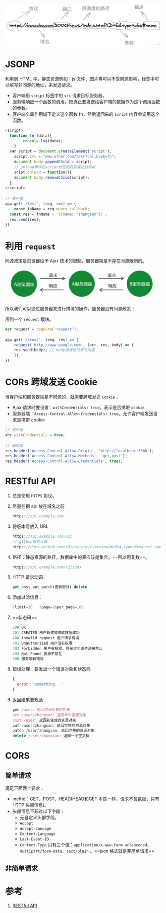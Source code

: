 ![截屏2021-02-25 上午10.22.53](images/%E6%88%AA%E5%B1%8F2021-02-25%20%E4%B8%8A%E5%8D%8810.22.53.png)

# JSONP

利用到 HTML 中，静态资源例如：js 文件、图片等可以不受同源影响，标签中可以填写非同源的地址，来发送请求。

- 客户端用 `script` 标签中的 `src` 请求目标服务器。
- 服务端响应一个函数的调用，把真正要发送给客户端的数据作为这个调用函数的参数。
- 客户端全局作用域下定义这个函数 fn，然后返回来的 `script` 内容会调用这个函数。

```js
<script>
  function fn (data){
		console.log(data);
	}
  var script = document.createElement('script');
	script.src = "www.other.com/test?callback=fn";
	document.body.appendChild = script;
	// onload事件在script标签加载完成之后调用
	scipt.onload = function(){
    document.body.removeChild(script);
  }
</script>

// 客户端
app.get('/test', (req, res) => {
	const fnName = req.query.callback;
  const res = fnName + '({name: "zhangsan"})';
  res.send(res);
})
```









# 利用 `request`

同源政策是浏览器给予 Ajax 技术的限制，服务器端是不存在同源限制的。

![截屏2021-02-25 上午10.44.15](images/%E6%88%AA%E5%B1%8F2021-02-25%20%E4%B8%8A%E5%8D%8810.44.15.png)

所以我们可以通过服务器来进行跨域的操作，服务器没有同源政策！

用到一个 `request` 模块。

```js
var request = require('request');

app.get('/cross', (req, res) => {
	request('http://www.google.com', (err, res, body) => {
  	res.send(body); // body是请求过来的内容
	})
})
```





# CORs 跨域发送 Cookie

当客户端和服务器端是不同源的，就需要跨域发送 `Cookie` 。

- Ajax 请求时要设置：`withCredentials: true`。表示是否携带 `cookie`
- 服务器端：`Access-Control-Allow-Credentials: true`。允许客户端发送请求是携带 cookie

```js
// 客户端
xhr.withCredentials = true;

// 服务端
res.header('Access-Control-Allow-Origin', 'http://localhost:3000');
res.header('Access-Control-Allow-Methods', 'get,post');
res.header('Access-Control-Allow-Credentials', true);
```







# RESTful API

1. 总是使用 `HTTPS` 协议。

2. 尽量在把 api 放在域名之前

   ```js
   https://api.example.com
   ```

3. 将版本号放入 URL

   ```js
   https://api.example.com/v1/
   // github就这么做
   https://docs.github.com/v3/en/rest/overview/media-types#request-specific-version
   ```

4. 路径：静态资源的路径，数据库中的表应该是集合，==所以用复数==。

   ```js
   https://api.example.com/v1/zoos
   ```

5. HTTP 请求动词：

   ```js
   get post put patch(更新部分) delete
   ```

6. 添加过滤信息：

   ```js
   ?limit=10.  ?page=2&per_page=100
   ```

7. ==状态码==

   ```js
   200 OK
   201 CREATED 用户新建或修改数据成功
   400 invalid request 用户请求有误
   401 Unauthorized 用户没有权限
   403 Forbidden 用户有授权，但是访问该资源被禁止
   404 Not Found 资源不存在
   500 服务端有错误
   ```

8. 错误处理：要发出一个错误对象和状态码

   ```js
   {
     error: 'something...'
   }
   ```

9. 返回结果要规范

   ```js
   get /user: 返回资源对象的列表
   get /user/zhangsan: 返回单个资源对象
   post /user: 返回新生成的资源对象
   put /user/zhangsan: 返回完整的资源对象
   patch /user/zhangsan: 返回完整的资源对象
   delete /user/zhangsan: 返回一个空文档
   ```







# CORS

## 简单请求

满足下面两个要求：

- methd：GET、POST、HEAD(HEAD和GET 本质一样，请求不含数据，只有 HTTP 头部信息)。
- 头部信息不超过以下字段：
  - 无自定义头部字段。
  - `Accept`
  - `Accept-Lanuage`
  - `Content-Language`
  - `Last-Event-ID`
  - `Content-Type` 只有三个值：`application/x-www-form-urlencoded`、`multipart/form-data`、`text/plain` 。==json 格式就是非简单请求==







## 非简单请求



# 参考

1. [RESTful API](http://www.ruanyifeng.com/blog/2014/05/restful_api.html)

 





